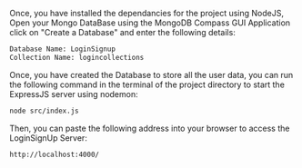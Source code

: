 Once, you have installed the dependancies for the project using NodeJS, Open your Mongo DataBase using the MongoDB Compass GUI Application click on "Create a Database" and enter the following details:
```bash
Database Name: LoginSignup
Collection Name: logincollections
```

Once, you have created the Database to store all the user data, you can run the following command in the terminal of the project directory to start the ExpressJS server using nodemon:
```bash
node src/index.js
```

Then, you can paste the following address into your browser to access the LoginSignUp Server:
```bash
http://localhost:4000/
```
